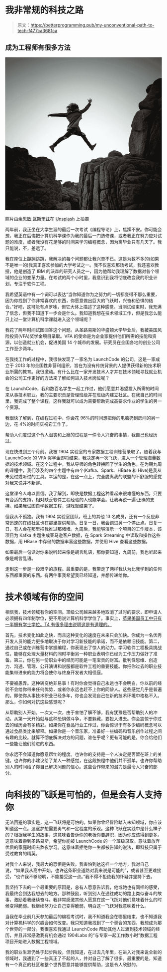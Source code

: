 # 我非常规的科技之路

> 原文：<https://betterprogramming.pub/my-unconventional-path-to-tech-f477ca3681ca>

## 成为工程师有很多方法

![](img/69a89ab294cc91ff051082d8062542ba.png)

照片由[余思敏·瓦斯奎兹](https://unsplash.com/@sammieeev?utm_source=unsplash&utm_medium=referral&utm_content=creditCopyText)在 [Unsplash](https://unsplash.com/s/photos/leap?utm_source=unsplash&utm_medium=referral&utm_content=creditCopyText) 上拍摄

两年前，我正坐在大学生涯的最后一次考试《编程导论》上，焦躁不安。你可能会想，我正在后悔把计算机科学课作为我的最后一门选修课，或者我正在努力应对试题的难度，或者我没有花足够的时间来学习编程概念，因为离毕业只有几天了。我只能说，不，差远了。

我在座位上蹦蹦跳跳，我解决的每个问题都让我兴奋不已。这是为数不多的(如果不是唯一的)我真正喜欢参加的大学考试之一。我不仅喜欢那场考试，我还喜欢教授，他是创造了 IBM 的沃森的研究人员之一，因为他帮助我理解了数据对各个领域的企业的变革力量。在考试的两个小时里，我意识到我将彻底改变我的职业计划，专注于软件工程。

我希望英语中有一个词可以表达“当你知道你为之努力的一切都变得不那么重要，因为你找到了你非常喜欢的东西，你愿意做出巨大的飞跃时，兴奋和恐惧的结合。”好吧，这可能有点罗嗦，但它大体上描述了这种感觉。当测试结束时，我充满了信念，但我不知道下一步会是什么。我知道我想在技术领域工作，但是我怎么能只上过一堂计算机科学课就进入这个领域呢？

我花了两年时间试图回答这个问题。从圣路易斯的华盛顿大学毕业后，我被美国风险投资(VFA)奖学金项目录取。VFA 的使命是为企业家提供他们所需的技能和资源，以创造就业机会，促进美国 14 个城市的发展。研究员在全国各地的创业公司工作至少两年。

在我找工作的过程中，我很快发现了一家名为 LaunchCode 的公司，这是一家成立于 2013 年的全国性非营利组织，旨在为没有传统背景的人提供获得新的技术职业所需的教育。我很激动。有什么比在一家开发技术人才并在技术领域寻找就业机会的公司工作更好的方法来了解如何进入技术岗位呢？

在 LaunchCode，我和数百名学生一起工作过，他们愿意并渴望投入所需的时间来从事技术职业。我的主要职责是管理班级并在班级内建立社区。在我自己的时间里，我完成了整个课程，这样我就可以成为需要帮助完成高要求作业的学生的另一个资源。

我很快了解到，在编程过程中，你会花 96%的时间想把你的电脑扔到房间的另一边，花 4%的时间庆祝它工作了。

帮助人们度过这个令人沮丧和上瘾的过程是一件令人兴奋的事情，我自己也经历过。

现在快进到三个月前。我被 1904 实验室的专家数据工程训练营录取了。随着我与 LaunchCode 的 VFA 奖学金即将结束，我决定再一次飞跃，进入一个管理海量数据的技术领域。在这个过程中，我从导师的角色转换回了学生的角色。在为期九周的课程中，我们涉及的四个主题中有四个(Kafka、Spark、HBase 和 Hive)是我从未见过或听过的工具。幸运的是，在这一点上，完全脱离我的联盟的不舒服的感觉对我来说并不新鲜。

这堂课令人难以置信。我了解到，即使是数据工程这种看起来很难懂的东西，只要有合适的支持，相对缺乏软件工程经验的人也能学会。让我再说一遍:正确的支持。如果我试图自学数据工程，游戏就结束了。

但我从不孤独。我有 1904 实验室团队，班上的其他 13 名成员，还有一个反应非常迅速的在线社区也在那里提供帮助。日复一日，我会跑进另一个停止点。日复一日，有人会在那里把我推过那堵墙。九周后，我能够演示一个项目的工作版本，该项目为 Kafka 主题生成亚马逊客户数据，在 Spark Streaming 中读取和操作这些数据，用 HBase 中存储的数据丰富这些数据，并使用 Hive 查看这些数据。

如果最后一句话对你来说听起来像是胡言乱语，那你要知道，九周前，我也听起来像是胡言乱语。

走到这一步是一段艰辛的旅程。最重要的是，我带走了两样我认为比我学到的任何东西都重要的东西。有两件事我希望我已经知道，并想传递给你。

# 技术领域有你的空间

相信我，技术领域有你的空间。顶级公司越来越多地取消了过时的要求，即申请人必须拥有四年制学位，更不用说计算机科学学位了。事实上，[苹果美国员工中只有一半拥有学士学位。T4 有很多理由说明这是有道理的。](https://www.businessinsider.com/apple-ceo-tim-cook-why-college-degree-isnt-necessary-2019-3)

首先，技术变化如此之快，而且这种变化的速度在未来只会加快。你成为一名优秀开发人员的能力更多地取决于你对学习新技能的承诺，而不是依赖旧技能。第二，通过自己或在训练营中掌握编程，你表现出了惊人的动力。学习软件工程极具挑战性，能够在处理大量材料的同时平衡另一种职业表明你已经为工作压力做好了准备。第三，你在另一份职业中的经历可能是一笔宝贵的财富。批判性思维、创造力、沟通、管理、公开演讲和说服都是软件工程的重要技能。你把你过去的职业技能集带进来的能力将会使你与终身开发者大相径庭。

不要被愚弄。这种转变绝非易事！有时你会觉得自己永远也不会明白，你以前的经验不会给你带来任何优势，或者你永远也赶不上你的同龄人。这些感觉几乎是普遍的。即使你从事技术职业已经多年，你也会发现自己在新的技术环境中格格不入。那么，你如何对抗这些感觉呢？

从帮助别人开始。一次又一次，由于害怕了解不够，我有犹豫是否帮助别人的冲动。从第一天开始就与这种恐惧做斗争，不要躲藏，要投入进去。你会震惊于你过去的经历会有多精彩。如果你在食品行业工作过，你会惊讶于有多少编码概念可以通过食品类比来解释。如果你是一个音乐家，准备好一些编码和音乐创作过程之间有趣的比较。就算不彻底解决对方的问题，谁在乎呢？更有可能的是，你会给他们一些能让他们前进的东西。

你永远不会知道你愿意帮忙的程度。也许你的支持是一个人决定是否留在班上的关键。也许你的小建议给了某人一种感觉，在这段旅程中他们并不孤单。也许你帮助别人的时间给了你自己解决问题的信心。这些合作带来的潜力是最令人兴奋的部分。

# 向科技的飞跃是可怕的，但是会有人支持你

无法回避的事实是，这一飞跃将是可怕的。如果你曾经冒险踏入未知领域，你应该知道这一点。追逐梦想需要勇气和一定程度的乐观。这种飞跃在实践中是什么样子的？根据我学生的故事，这意味着告诉你的老板你要辞职，因为你应该得到更多。这意味着搬到圣路易斯，希望你能被 LaunchCode 的一个班级录取。意味着放弃优质的家庭时间去熬夜学习。这意味着拒绝你一生都被告知的说法，即科技只属于受过教育的精英。

对我个人来说，我最大的恐惧是失败。我害怕到达这样一个地方，我对自己说，“如果我从高中开始，也许这条职业道路对我来说是可能的”，或者甚至更难接受，“也许我不够聪明，不能接受这一点。”我不得不拒绝我的怀疑并坚持下去。

我坚持下去的一个最重要的原因是，总有人愿意告诉我，他或她也有同样的感受，我最终会到达我想去的地方。那种鼓励，听到别人在通往成功的路上类似奋斗的故事，激励着我继续奋斗。我非常感激其他人愿意在这一飞跃对他们意味着什么的时候变得脆弱。我继续努力让自己变得脆弱，明白这一飞跃对我意味着什么。

当我在毕业前几天参加最后的编程考试时，我不知道我会在哪里结束，也不知道我对计算机科学的兴趣会如何改变。我只知道我找到了一个契合的东西，我想成为那个世界的一部分。我很喜欢我通过 LaunchCode 帮助其他人过渡到技术领域的经历，并且非常感激我有机会通过 1904Labs 的“与专家一起工作数小时”数据工程项目开始进入数据工程领域。

我的职业生涯仍处于起步阶段，但我知道，在过去几年里，在进入对我来说全新的领域时，我遇到了一些真正了不起的人，并对自己了解了很多。最重要的是，知道有一个真正的社区和整个世界愿意并能够提供帮助，这是令人欣慰的。